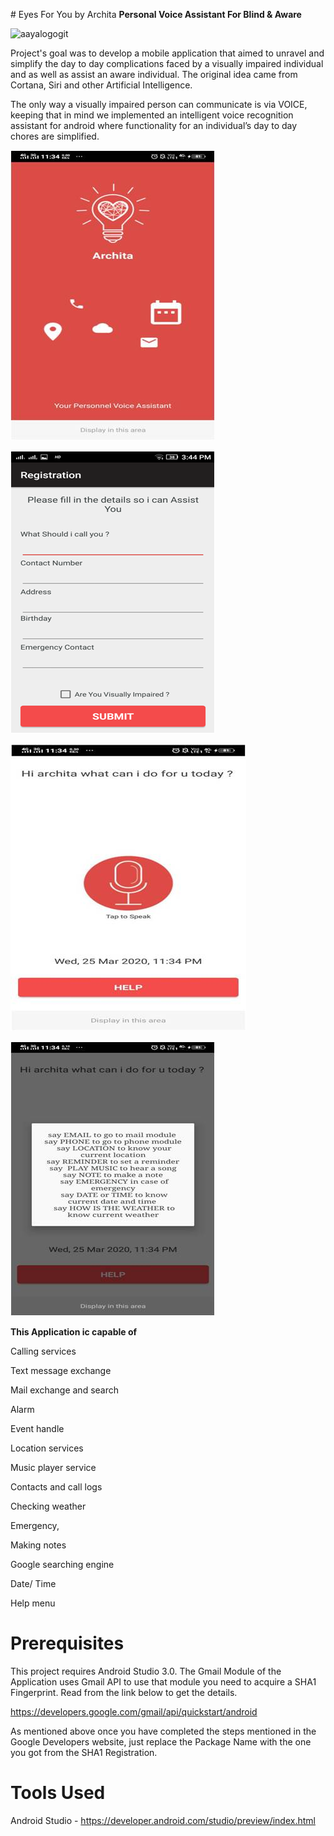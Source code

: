 ﻿﻿# Eyes For You by Archita
**Personal Voice Assistant For Blind & Aware**

   ![aayalogogit](https://user-images.githubusercontent.com/26801020/34158538-dac784a6-e4eb-11e7-95fe-e94a263cc0e1.png)


Project's goal was to develop a mobile application that aimed to unravel and simplify the day to day complications faced
by a visually impaired individual and as well as assist an aware individual.
The original idea came from Cortana, Siri and other Artificial Intelligence.

The only way a visually impaired person can communicate is via VOICE,
keeping that in mind we implemented an intelligent voice recognition assistant for android where functionality for an individual’s
day to day chores are simplified.



![AppLogo](https://github.com/archita-awasthi/Eyes_For_You_by_Archita/blob/master/Screenshots/AppLogo1.jpg)          


![screenshot_2017-12-19-15-44-33](https://github.com/archita-awasthi/Eyes_For_You_by_Archita/blob/master/Screenshots/ArchitaRegistrationPage1.png)



![screenshot_2017-12-19-15-45-17](https://github.com/archita-awasthi/Eyes_For_You_by_Archita/blob/master/Screenshots/Archita_homeScreen1.jpg)    


![screenshot_2017-12-19-15-45-39](https://github.com/archita-awasthi/Eyes_For_You_by_Archita/blob/master/Screenshots/ArchitaMainMenuPage1.jpg)



**This Application ic capable of**

Calling services


Text message exchange


Mail exchange and search


Alarm


Event handle


Location services


Music player service


Contacts and call logs


Checking weather


Emergency,


Making notes


Google searching engine


Date/ Time


Help menu


# Prerequisites
This project requires Android Studio 3.0. The Gmail Module of the Application uses Gmail API to use that module you need to acquire a SHA1 Fingerprint. Read from the link below to get the details.

https://developers.google.com/gmail/api/quickstart/android

As mentioned above once you have completed the steps mentioned in the Google Developers website, just replace the Package Name with the one you got from the SHA1 Registration.

# Tools Used
Android Studio - https://developer.android.com/studio/preview/index.html

